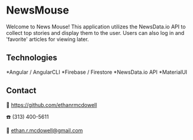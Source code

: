 # NewsMouse

Welcome to News Mouse! This application utilizes the NewsData.io API to collect top stories and display them to the user. Users can also log in and 'favorite' articles for viewing later.

## Technologies

*Angular / AngularCLI
*Firebase / Firestore
*NewsData.io API
*MaterialUI

## Contact

:link: https://github.com/ethanrmcdowell

:phone: (313) 400-5611

:e-mail: ethan.r.mcdowell@gmail.com
